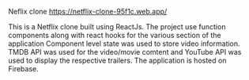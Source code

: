 Neflix clone
https://netflix-clone-95f1c.web.app/

This is a Netflix clone built using ReactJs. The project use function components along with react hooks for the various section of the application
Component level state was used to store video information. TMDB API was used for the video/movie comtent and YouTube API was used to display the
respective trailers. The application is hosted on Firebase.
